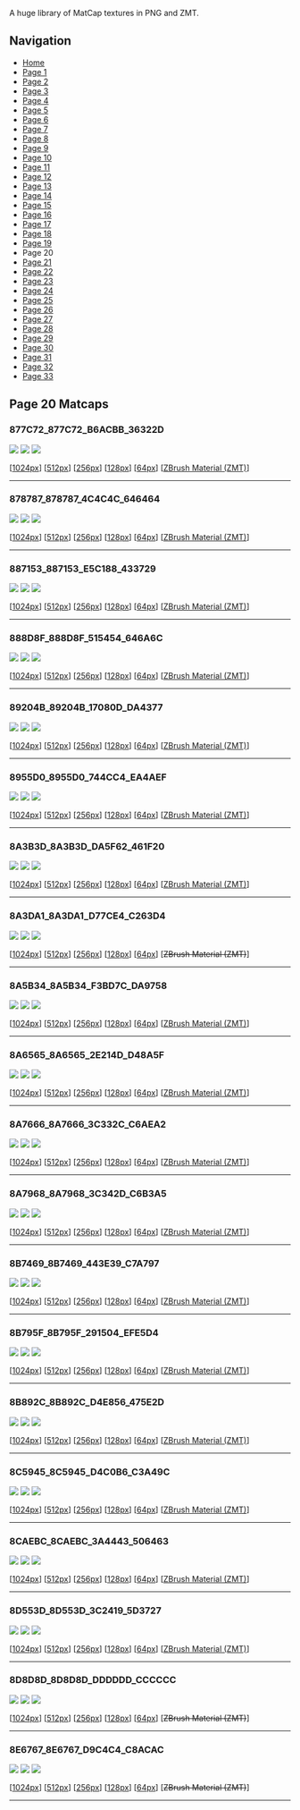 A huge library of MatCap textures in PNG and ZMT.


## Navigation
* [Home](/)
* [Page 1](PAGE-1.md)
* [Page 2](PAGE-2.md)
* [Page 3](PAGE-3.md)
* [Page 4](PAGE-4.md)
* [Page 5](PAGE-5.md)
* [Page 6](PAGE-6.md)
* [Page 7](PAGE-7.md)
* [Page 8](PAGE-8.md)
* [Page 9](PAGE-9.md)
* [Page 10](PAGE-10.md)
* [Page 11](PAGE-11.md)
* [Page 12](PAGE-12.md)
* [Page 13](PAGE-13.md)
* [Page 14](PAGE-14.md)
* [Page 15](PAGE-15.md)
* [Page 16](PAGE-16.md)
* [Page 17](PAGE-17.md)
* [Page 18](PAGE-18.md)
* [Page 19](PAGE-19.md)
* Page 20
* [Page 21](PAGE-21.md)
* [Page 22](PAGE-22.md)
* [Page 23](PAGE-23.md)
* [Page 24](PAGE-24.md)
* [Page 25](PAGE-25.md)
* [Page 26](PAGE-26.md)
* [Page 27](PAGE-27.md)
* [Page 28](PAGE-28.md)
* [Page 29](PAGE-29.md)
* [Page 30](PAGE-30.md)
* [Page 31](PAGE-31.md)
* [Page 32](PAGE-32.md)
* [Page 33](PAGE-33.md)
## Page 20 Matcaps
### 877C72_877C72_B6ACBB_36322D
![](preview/877C72_877C72_B6ACBB_36322D-preview.png)
![](thumbnail/877C72_877C72_B6ACBB_36322D.jpg)
![](palette/877C72_877C72_B6ACBB_36322D-palette.png)

[[1024px](https://github.com/nidorx/matcaps/raw/master/1024/877C72_877C72_B6ACBB_36322D.png)]
[[512px](https://github.com/nidorx/matcaps/raw/master/512/877C72_877C72_B6ACBB_36322D-512px.png)]
[[256px](https://github.com/nidorx/matcaps/raw/master/256/877C72_877C72_B6ACBB_36322D-256px.png)]
[[128px](https://github.com/nidorx/matcaps/raw/master/128/877C72_877C72_B6ACBB_36322D-128px.png)]
[[64px](https://github.com/nidorx/matcaps/raw/master/64/877C72_877C72_B6ACBB_36322D-64px.png)]
[[ZBrush Material (ZMT)](https://github.com/nidorx/matcaps/raw/master/zmt/877C72_877C72_B6ACBB_36322D.zmt)]

---
### 878787_878787_4C4C4C_646464
![](preview/878787_878787_4C4C4C_646464-preview.png)
![](thumbnail/878787_878787_4C4C4C_646464.jpg)
![](palette/878787_878787_4C4C4C_646464-palette.png)

[[1024px](https://github.com/nidorx/matcaps/raw/master/1024/878787_878787_4C4C4C_646464.png)]
[[512px](https://github.com/nidorx/matcaps/raw/master/512/878787_878787_4C4C4C_646464-512px.png)]
[[256px](https://github.com/nidorx/matcaps/raw/master/256/878787_878787_4C4C4C_646464-256px.png)]
[[128px](https://github.com/nidorx/matcaps/raw/master/128/878787_878787_4C4C4C_646464-128px.png)]
[[64px](https://github.com/nidorx/matcaps/raw/master/64/878787_878787_4C4C4C_646464-64px.png)]
[[ZBrush Material (ZMT)](https://github.com/nidorx/matcaps/raw/master/zmt/878787_878787_4C4C4C_646464.zmt)]

---
### 887153_887153_E5C188_433729
![](preview/887153_887153_E5C188_433729-preview.png)
![](thumbnail/887153_887153_E5C188_433729.jpg)
![](palette/887153_887153_E5C188_433729-palette.png)

[[1024px](https://github.com/nidorx/matcaps/raw/master/1024/887153_887153_E5C188_433729.png)]
[[512px](https://github.com/nidorx/matcaps/raw/master/512/887153_887153_E5C188_433729-512px.png)]
[[256px](https://github.com/nidorx/matcaps/raw/master/256/887153_887153_E5C188_433729-256px.png)]
[[128px](https://github.com/nidorx/matcaps/raw/master/128/887153_887153_E5C188_433729-128px.png)]
[[64px](https://github.com/nidorx/matcaps/raw/master/64/887153_887153_E5C188_433729-64px.png)]
[[ZBrush Material (ZMT)](https://github.com/nidorx/matcaps/raw/master/zmt/887153_887153_E5C188_433729.zmt)]

---
### 888D8F_888D8F_515454_646A6C
![](preview/888D8F_888D8F_515454_646A6C-preview.png)
![](thumbnail/888D8F_888D8F_515454_646A6C.jpg)
![](palette/888D8F_888D8F_515454_646A6C-palette.png)

[[1024px](https://github.com/nidorx/matcaps/raw/master/1024/888D8F_888D8F_515454_646A6C.png)]
[[512px](https://github.com/nidorx/matcaps/raw/master/512/888D8F_888D8F_515454_646A6C-512px.png)]
[[256px](https://github.com/nidorx/matcaps/raw/master/256/888D8F_888D8F_515454_646A6C-256px.png)]
[[128px](https://github.com/nidorx/matcaps/raw/master/128/888D8F_888D8F_515454_646A6C-128px.png)]
[[64px](https://github.com/nidorx/matcaps/raw/master/64/888D8F_888D8F_515454_646A6C-64px.png)]
[[ZBrush Material (ZMT)](https://github.com/nidorx/matcaps/raw/master/zmt/888D8F_888D8F_515454_646A6C.zmt)]

---
### 89204B_89204B_17080D_DA4377
![](preview/89204B_89204B_17080D_DA4377-preview.png)
![](thumbnail/89204B_89204B_17080D_DA4377.jpg)
![](palette/89204B_89204B_17080D_DA4377-palette.png)

[[1024px](https://github.com/nidorx/matcaps/raw/master/1024/89204B_89204B_17080D_DA4377.png)]
[[512px](https://github.com/nidorx/matcaps/raw/master/512/89204B_89204B_17080D_DA4377-512px.png)]
[[256px](https://github.com/nidorx/matcaps/raw/master/256/89204B_89204B_17080D_DA4377-256px.png)]
[[128px](https://github.com/nidorx/matcaps/raw/master/128/89204B_89204B_17080D_DA4377-128px.png)]
[[64px](https://github.com/nidorx/matcaps/raw/master/64/89204B_89204B_17080D_DA4377-64px.png)]
[[ZBrush Material (ZMT)](https://github.com/nidorx/matcaps/raw/master/zmt/89204B_89204B_17080D_DA4377.zmt)]

---
### 8955D0_8955D0_744CC4_EA4AEF
![](preview/8955D0_8955D0_744CC4_EA4AEF-preview.png)
![](thumbnail/8955D0_8955D0_744CC4_EA4AEF.jpg)
![](palette/8955D0_8955D0_744CC4_EA4AEF-palette.png)

[[1024px](https://github.com/nidorx/matcaps/raw/master/1024/8955D0_8955D0_744CC4_EA4AEF.png)]
[[512px](https://github.com/nidorx/matcaps/raw/master/512/8955D0_8955D0_744CC4_EA4AEF-512px.png)]
[[256px](https://github.com/nidorx/matcaps/raw/master/256/8955D0_8955D0_744CC4_EA4AEF-256px.png)]
[[128px](https://github.com/nidorx/matcaps/raw/master/128/8955D0_8955D0_744CC4_EA4AEF-128px.png)]
[[64px](https://github.com/nidorx/matcaps/raw/master/64/8955D0_8955D0_744CC4_EA4AEF-64px.png)]
[[ZBrush Material (ZMT)](https://github.com/nidorx/matcaps/raw/master/zmt/8955D0_8955D0_744CC4_EA4AEF.zmt)]

---
### 8A3B3D_8A3B3D_DA5F62_461F20
![](preview/8A3B3D_8A3B3D_DA5F62_461F20-preview.png)
![](thumbnail/8A3B3D_8A3B3D_DA5F62_461F20.jpg)
![](palette/8A3B3D_8A3B3D_DA5F62_461F20-palette.png)

[[1024px](https://github.com/nidorx/matcaps/raw/master/1024/8A3B3D_8A3B3D_DA5F62_461F20.png)]
[[512px](https://github.com/nidorx/matcaps/raw/master/512/8A3B3D_8A3B3D_DA5F62_461F20-512px.png)]
[[256px](https://github.com/nidorx/matcaps/raw/master/256/8A3B3D_8A3B3D_DA5F62_461F20-256px.png)]
[[128px](https://github.com/nidorx/matcaps/raw/master/128/8A3B3D_8A3B3D_DA5F62_461F20-128px.png)]
[[64px](https://github.com/nidorx/matcaps/raw/master/64/8A3B3D_8A3B3D_DA5F62_461F20-64px.png)]
[[ZBrush Material (ZMT)](https://github.com/nidorx/matcaps/raw/master/zmt/8A3B3D_8A3B3D_DA5F62_461F20.zmt)]

---
### 8A3DA1_8A3DA1_D77CE4_C263D4
![](preview/8A3DA1_8A3DA1_D77CE4_C263D4-preview.png)
![](thumbnail/8A3DA1_8A3DA1_D77CE4_C263D4.jpg)
![](palette/8A3DA1_8A3DA1_D77CE4_C263D4-palette.png)

[[1024px](https://github.com/nidorx/matcaps/raw/master/1024/8A3DA1_8A3DA1_D77CE4_C263D4.png)]
[[512px](https://github.com/nidorx/matcaps/raw/master/512/8A3DA1_8A3DA1_D77CE4_C263D4-512px.png)]
[[256px](https://github.com/nidorx/matcaps/raw/master/256/8A3DA1_8A3DA1_D77CE4_C263D4-256px.png)]
[[128px](https://github.com/nidorx/matcaps/raw/master/128/8A3DA1_8A3DA1_D77CE4_C263D4-128px.png)]
[[64px](https://github.com/nidorx/matcaps/raw/master/64/8A3DA1_8A3DA1_D77CE4_C263D4-64px.png)]
[~~ZBrush Material (ZMT)~~]

---
### 8A5B34_8A5B34_F3BD7C_DA9758
![](preview/8A5B34_8A5B34_F3BD7C_DA9758-preview.png)
![](thumbnail/8A5B34_8A5B34_F3BD7C_DA9758.jpg)
![](palette/8A5B34_8A5B34_F3BD7C_DA9758-palette.png)

[[1024px](https://github.com/nidorx/matcaps/raw/master/1024/8A5B34_8A5B34_F3BD7C_DA9758.png)]
[[512px](https://github.com/nidorx/matcaps/raw/master/512/8A5B34_8A5B34_F3BD7C_DA9758-512px.png)]
[[256px](https://github.com/nidorx/matcaps/raw/master/256/8A5B34_8A5B34_F3BD7C_DA9758-256px.png)]
[[128px](https://github.com/nidorx/matcaps/raw/master/128/8A5B34_8A5B34_F3BD7C_DA9758-128px.png)]
[[64px](https://github.com/nidorx/matcaps/raw/master/64/8A5B34_8A5B34_F3BD7C_DA9758-64px.png)]
[[ZBrush Material (ZMT)](https://github.com/nidorx/matcaps/raw/master/zmt/8A5B34_8A5B34_F3BD7C_DA9758.zmt)]

---
### 8A6565_8A6565_2E214D_D48A5F
![](preview/8A6565_8A6565_2E214D_D48A5F-preview.png)
![](thumbnail/8A6565_8A6565_2E214D_D48A5F.jpg)
![](palette/8A6565_8A6565_2E214D_D48A5F-palette.png)

[[1024px](https://github.com/nidorx/matcaps/raw/master/1024/8A6565_8A6565_2E214D_D48A5F.png)]
[[512px](https://github.com/nidorx/matcaps/raw/master/512/8A6565_8A6565_2E214D_D48A5F-512px.png)]
[[256px](https://github.com/nidorx/matcaps/raw/master/256/8A6565_8A6565_2E214D_D48A5F-256px.png)]
[[128px](https://github.com/nidorx/matcaps/raw/master/128/8A6565_8A6565_2E214D_D48A5F-128px.png)]
[[64px](https://github.com/nidorx/matcaps/raw/master/64/8A6565_8A6565_2E214D_D48A5F-64px.png)]
[[ZBrush Material (ZMT)](https://github.com/nidorx/matcaps/raw/master/zmt/8A6565_8A6565_2E214D_D48A5F.zmt)]

---
### 8A7666_8A7666_3C332C_C6AEA2
![](preview/8A7666_8A7666_3C332C_C6AEA2-preview.png)
![](thumbnail/8A7666_8A7666_3C332C_C6AEA2.jpg)
![](palette/8A7666_8A7666_3C332C_C6AEA2-palette.png)

[[1024px](https://github.com/nidorx/matcaps/raw/master/1024/8A7666_8A7666_3C332C_C6AEA2.png)]
[[512px](https://github.com/nidorx/matcaps/raw/master/512/8A7666_8A7666_3C332C_C6AEA2-512px.png)]
[[256px](https://github.com/nidorx/matcaps/raw/master/256/8A7666_8A7666_3C332C_C6AEA2-256px.png)]
[[128px](https://github.com/nidorx/matcaps/raw/master/128/8A7666_8A7666_3C332C_C6AEA2-128px.png)]
[[64px](https://github.com/nidorx/matcaps/raw/master/64/8A7666_8A7666_3C332C_C6AEA2-64px.png)]
[[ZBrush Material (ZMT)](https://github.com/nidorx/matcaps/raw/master/zmt/8A7666_8A7666_3C332C_C6AEA2.zmt)]

---
### 8A7968_8A7968_3C342D_C6B3A5
![](preview/8A7968_8A7968_3C342D_C6B3A5-preview.png)
![](thumbnail/8A7968_8A7968_3C342D_C6B3A5.jpg)
![](palette/8A7968_8A7968_3C342D_C6B3A5-palette.png)

[[1024px](https://github.com/nidorx/matcaps/raw/master/1024/8A7968_8A7968_3C342D_C6B3A5.png)]
[[512px](https://github.com/nidorx/matcaps/raw/master/512/8A7968_8A7968_3C342D_C6B3A5-512px.png)]
[[256px](https://github.com/nidorx/matcaps/raw/master/256/8A7968_8A7968_3C342D_C6B3A5-256px.png)]
[[128px](https://github.com/nidorx/matcaps/raw/master/128/8A7968_8A7968_3C342D_C6B3A5-128px.png)]
[[64px](https://github.com/nidorx/matcaps/raw/master/64/8A7968_8A7968_3C342D_C6B3A5-64px.png)]
[[ZBrush Material (ZMT)](https://github.com/nidorx/matcaps/raw/master/zmt/8A7968_8A7968_3C342D_C6B3A5.zmt)]

---
### 8B7469_8B7469_443E39_C7A797
![](preview/8B7469_8B7469_443E39_C7A797-preview.png)
![](thumbnail/8B7469_8B7469_443E39_C7A797.jpg)
![](palette/8B7469_8B7469_443E39_C7A797-palette.png)

[[1024px](https://github.com/nidorx/matcaps/raw/master/1024/8B7469_8B7469_443E39_C7A797.png)]
[[512px](https://github.com/nidorx/matcaps/raw/master/512/8B7469_8B7469_443E39_C7A797-512px.png)]
[[256px](https://github.com/nidorx/matcaps/raw/master/256/8B7469_8B7469_443E39_C7A797-256px.png)]
[[128px](https://github.com/nidorx/matcaps/raw/master/128/8B7469_8B7469_443E39_C7A797-128px.png)]
[[64px](https://github.com/nidorx/matcaps/raw/master/64/8B7469_8B7469_443E39_C7A797-64px.png)]
[[ZBrush Material (ZMT)](https://github.com/nidorx/matcaps/raw/master/zmt/8B7469_8B7469_443E39_C7A797.zmt)]

---
### 8B795F_8B795F_291504_EFE5D4
![](preview/8B795F_8B795F_291504_EFE5D4-preview.png)
![](thumbnail/8B795F_8B795F_291504_EFE5D4.jpg)
![](palette/8B795F_8B795F_291504_EFE5D4-palette.png)

[[1024px](https://github.com/nidorx/matcaps/raw/master/1024/8B795F_8B795F_291504_EFE5D4.png)]
[[512px](https://github.com/nidorx/matcaps/raw/master/512/8B795F_8B795F_291504_EFE5D4-512px.png)]
[[256px](https://github.com/nidorx/matcaps/raw/master/256/8B795F_8B795F_291504_EFE5D4-256px.png)]
[[128px](https://github.com/nidorx/matcaps/raw/master/128/8B795F_8B795F_291504_EFE5D4-128px.png)]
[[64px](https://github.com/nidorx/matcaps/raw/master/64/8B795F_8B795F_291504_EFE5D4-64px.png)]
[[ZBrush Material (ZMT)](https://github.com/nidorx/matcaps/raw/master/zmt/8B795F_8B795F_291504_EFE5D4.zmt)]

---
### 8B892C_8B892C_D4E856_475E2D
![](preview/8B892C_8B892C_D4E856_475E2D-preview.png)
![](thumbnail/8B892C_8B892C_D4E856_475E2D.jpg)
![](palette/8B892C_8B892C_D4E856_475E2D-palette.png)

[[1024px](https://github.com/nidorx/matcaps/raw/master/1024/8B892C_8B892C_D4E856_475E2D.png)]
[[512px](https://github.com/nidorx/matcaps/raw/master/512/8B892C_8B892C_D4E856_475E2D-512px.png)]
[[256px](https://github.com/nidorx/matcaps/raw/master/256/8B892C_8B892C_D4E856_475E2D-256px.png)]
[[128px](https://github.com/nidorx/matcaps/raw/master/128/8B892C_8B892C_D4E856_475E2D-128px.png)]
[[64px](https://github.com/nidorx/matcaps/raw/master/64/8B892C_8B892C_D4E856_475E2D-64px.png)]
[[ZBrush Material (ZMT)](https://github.com/nidorx/matcaps/raw/master/zmt/8B892C_8B892C_D4E856_475E2D.zmt)]

---
### 8C5945_8C5945_D4C0B6_C3A49C
![](preview/8C5945_8C5945_D4C0B6_C3A49C-preview.png)
![](thumbnail/8C5945_8C5945_D4C0B6_C3A49C.jpg)
![](palette/8C5945_8C5945_D4C0B6_C3A49C-palette.png)

[[1024px](https://github.com/nidorx/matcaps/raw/master/1024/8C5945_8C5945_D4C0B6_C3A49C.png)]
[[512px](https://github.com/nidorx/matcaps/raw/master/512/8C5945_8C5945_D4C0B6_C3A49C-512px.png)]
[[256px](https://github.com/nidorx/matcaps/raw/master/256/8C5945_8C5945_D4C0B6_C3A49C-256px.png)]
[[128px](https://github.com/nidorx/matcaps/raw/master/128/8C5945_8C5945_D4C0B6_C3A49C-128px.png)]
[[64px](https://github.com/nidorx/matcaps/raw/master/64/8C5945_8C5945_D4C0B6_C3A49C-64px.png)]
[[ZBrush Material (ZMT)](https://github.com/nidorx/matcaps/raw/master/zmt/8C5945_8C5945_D4C0B6_C3A49C.zmt)]

---
### 8CAEBC_8CAEBC_3A4443_506463
![](preview/8CAEBC_8CAEBC_3A4443_506463-preview.png)
![](thumbnail/8CAEBC_8CAEBC_3A4443_506463.jpg)
![](palette/8CAEBC_8CAEBC_3A4443_506463-palette.png)

[[1024px](https://github.com/nidorx/matcaps/raw/master/1024/8CAEBC_8CAEBC_3A4443_506463.png)]
[[512px](https://github.com/nidorx/matcaps/raw/master/512/8CAEBC_8CAEBC_3A4443_506463-512px.png)]
[[256px](https://github.com/nidorx/matcaps/raw/master/256/8CAEBC_8CAEBC_3A4443_506463-256px.png)]
[[128px](https://github.com/nidorx/matcaps/raw/master/128/8CAEBC_8CAEBC_3A4443_506463-128px.png)]
[[64px](https://github.com/nidorx/matcaps/raw/master/64/8CAEBC_8CAEBC_3A4443_506463-64px.png)]
[[ZBrush Material (ZMT)](https://github.com/nidorx/matcaps/raw/master/zmt/8CAEBC_8CAEBC_3A4443_506463.zmt)]

---
### 8D553D_8D553D_3C2419_5D3727
![](preview/8D553D_8D553D_3C2419_5D3727-preview.png)
![](thumbnail/8D553D_8D553D_3C2419_5D3727.jpg)
![](palette/8D553D_8D553D_3C2419_5D3727-palette.png)

[[1024px](https://github.com/nidorx/matcaps/raw/master/1024/8D553D_8D553D_3C2419_5D3727.png)]
[[512px](https://github.com/nidorx/matcaps/raw/master/512/8D553D_8D553D_3C2419_5D3727-512px.png)]
[[256px](https://github.com/nidorx/matcaps/raw/master/256/8D553D_8D553D_3C2419_5D3727-256px.png)]
[[128px](https://github.com/nidorx/matcaps/raw/master/128/8D553D_8D553D_3C2419_5D3727-128px.png)]
[[64px](https://github.com/nidorx/matcaps/raw/master/64/8D553D_8D553D_3C2419_5D3727-64px.png)]
[[ZBrush Material (ZMT)](https://github.com/nidorx/matcaps/raw/master/zmt/8D553D_8D553D_3C2419_5D3727.zmt)]

---
### 8D8D8D_8D8D8D_DDDDDD_CCCCCC
![](preview/8D8D8D_8D8D8D_DDDDDD_CCCCCC-preview.png)
![](thumbnail/8D8D8D_8D8D8D_DDDDDD_CCCCCC.jpg)
![](palette/8D8D8D_8D8D8D_DDDDDD_CCCCCC-palette.png)

[[1024px](https://github.com/nidorx/matcaps/raw/master/1024/8D8D8D_8D8D8D_DDDDDD_CCCCCC.png)]
[[512px](https://github.com/nidorx/matcaps/raw/master/512/8D8D8D_8D8D8D_DDDDDD_CCCCCC-512px.png)]
[[256px](https://github.com/nidorx/matcaps/raw/master/256/8D8D8D_8D8D8D_DDDDDD_CCCCCC-256px.png)]
[[128px](https://github.com/nidorx/matcaps/raw/master/128/8D8D8D_8D8D8D_DDDDDD_CCCCCC-128px.png)]
[[64px](https://github.com/nidorx/matcaps/raw/master/64/8D8D8D_8D8D8D_DDDDDD_CCCCCC-64px.png)]
[~~ZBrush Material (ZMT)~~]

---
### 8E6767_8E6767_D9C4C4_C8ACAC
![](preview/8E6767_8E6767_D9C4C4_C8ACAC-preview.png)
![](thumbnail/8E6767_8E6767_D9C4C4_C8ACAC.jpg)
![](palette/8E6767_8E6767_D9C4C4_C8ACAC-palette.png)

[[1024px](https://github.com/nidorx/matcaps/raw/master/1024/8E6767_8E6767_D9C4C4_C8ACAC.png)]
[[512px](https://github.com/nidorx/matcaps/raw/master/512/8E6767_8E6767_D9C4C4_C8ACAC-512px.png)]
[[256px](https://github.com/nidorx/matcaps/raw/master/256/8E6767_8E6767_D9C4C4_C8ACAC-256px.png)]
[[128px](https://github.com/nidorx/matcaps/raw/master/128/8E6767_8E6767_D9C4C4_C8ACAC-128px.png)]
[[64px](https://github.com/nidorx/matcaps/raw/master/64/8E6767_8E6767_D9C4C4_C8ACAC-64px.png)]
[~~ZBrush Material (ZMT)~~]

---